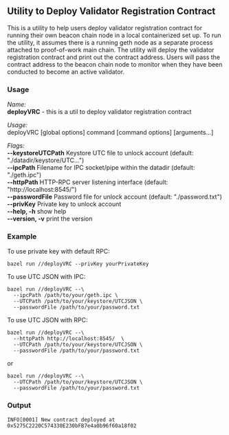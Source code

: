 ## Utility to Deploy Validator Registration Contract

This is a utility to help users deploy validator registration contract for running their own beacon chain node in a local containerized set up. To run the utility, it assumes there is a running geth node as a separate process attached to proof-of-work main chain. The utility will deploy the validator registration contract and print out the contract address. Users will pass the contract address to the beacon chain node to monitor when they have been conducted to become an active validator.

### Usage

*Name:*  
   **deployVRC** - this is a util to deploy validator registration contract

*Usage:*  
   deployVRC [global options] command [command options] [arguments...]

*Flags:*  
   **--keystoreUTCPath**    Keystore UTC file to unlock account (default: "./datadir/keystore/UTC...")   
   **--ipcPath**        Filename for IPC socket/pipe within the datadir (default: "./geth.ipc")   
   **--httpPath**      HTTP-RPC server listening interface (default: "http://localhost:8545/")   
   **--passwordFile**   Password file for unlock account (default: "./password.txt")   
   **--privKey**       Private key to unlock account   
   **--help, -h**            show help     
   **--version, -v**         print the version     

### Example

To use private key with default RPC:

```
bazel run //deployVRC --privKey yourPrivateKey
```

To use UTC JSON with IPC:
```
bazel run //deployVRC --\
  --ipcPath /path/to/your/geth.ipc \
  --UTCPath /path/to/your/keystore/UTCJSON \
  --passwordFile /path/to/your/password.txt
```

To use UTC JSON with RPC:

```
bazel run //deployVRC --\
  --httpPath http://localhost:8545/  \
  --UTCPath /path/to/your/keystore/UTCJSON \
  --passwordFile /path/to/your/password.txt
```

or

```
bazel run //deployVRC --\
  --UTCPath /path/to/your/keystore/UTCJSON \
  --passwordFile /path/to/your/password.txt
```

### Output

```
INFO[0001] New contract deployed at 0x5275C2220C574330E230bFB7e4a0b96f60a18f02 
```
